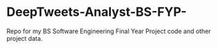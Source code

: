 # DeepTweets-Analyst-BS-FYP-
Repo for my BS Software Engineering Final Year Project code and other project data.
